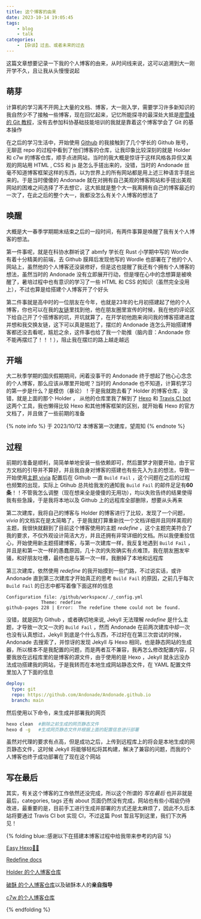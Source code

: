 ```yaml
---
title: 这个博客的由来
date: 2023-10-14 19:05:45
tags: 
    - blog
    - talk
categories: 
    - 【杂谈】过去、或者未来的过去
---
```


这篇文章想要记录一下我的个人博客的由来，从时间线来说，这可以追溯到大一刚开学不久，且让我从头慢慢说起

## 萌芽

计算机的学习离不开网上大量的文档、博客，大一刚入学，需要学习许多新知识的我自然少不了接触一些博客，现在回忆起来，记忆所能探寻的最深处大抵是[廖雪峰的 Git 教程](https://www.liaoxuefeng.com/wiki/896043488029600)，没有去参加科协基础技能培训的我就是靠着这个博客学会了 Git 的基本操作

在之后的学习生活中，开始使用 [Github](https://github.com) 的我接触到了几个学长的 Github 账号，无聊逛 repo 的过程中看到了他们博客的仓库，让我印象比较深刻的就是 Holder 和 c7w 的博客仓库，顺手点进网站，当时的我大概是惊讶于这样风格各异但又美观的网站用 HTML , CSS 和 js 是怎么手搓出来的，没错，当时的 Andonade 丝毫不知道博客框架这样的东西，以为世界上的所有网站都是用上述三种语言手搓出来的。于是当时傻傻的 Andonade 就在对拥有自己美观的博客网站和手搓出美观网站的困难之间选择了不去想它，这大抵就是整个大一我离拥有自己的博客最近的一次了，在此之后的整个大一，我都没怎么有关个人博客的想法了

## 唤醒

大概是大一春季学期期末结束之后的一段时间，有两件事算是唤醒了我有关个人博客的想法。

第一件事呢，就是在科协水群听说了 abmfy 学长在 Rust 小学期中写的 Wordle 有着十分精美的前端，去 Github 膜拜后发现他写的 Wordle 也部署在了他的个人网站上，虽然他的个人博客还没装修好，但是这也提醒了我还有个拥有个人博客的想法，虽然当时的 Andonade 没有立即展开行动，但是埋在心中的念想算是被唤醒了，暑培过程中也有意识的学习了一些 HTML 和 CSS 的知识（虽然完全没用上），不过也算是给搭建个人博客开了个好头

第二件事就是高中时的一位朋友在今年，也就是23年的七月初搭建起了他的个人博客，你也可以在我的[友链](https://andonade.github.io/links)里找到他，他在朋友圈里宣传的时候，我在他的评论区下给自己开了个搭博客的坑，开坑就算了，在开学初他跑来询问我的博客搭建进度并想和我交换友链，这下可以真是尴尬了，摆烂的 Andonade 连怎么开始搭建博客都还没去看呢，尴尬之余，这件事也给了我一个助推（脑内音：Andonade 你不能再摆烂了！！！），阻止我在摆烂的路上越走越远

## 开端

大二秋季学期的国庆假期期间，闲着没事干的 Andonade 终于想起了他心心念念的个人博客，那么应该从哪里开始呢？当时的 Andonade 也不知道，计算机学习的第一步是什么？是模仿（暴论）！于是我就跑去看了 Holder 的博客仓库，没错，就是上面的那个 Holder ， 从他的仓库里我了解到了 [Hexo](https://hexo.io/index.html) 和 [Travis CI bot](https://www.travis-ci.com/) 这两个工具，我也懒得比较 Hexo 和其他博客框架的区别，就开始看 Hexo 的官方文档了，并且做了一些前期的准备

{% note info %}
于 2023/10/12 本博客第一次建库，望周知
{% endnote %}

## 过程

前期的准备是顺利，简简单单地安装一些依赖即可，然后噩梦才刚要开始，由于官方文档的引导并不算好，并且我自身对博客的搭建也有些先入为主的想法，导致一开始使用[主题 vivia](https://github.com/saicaca/hexo-theme-vivia) 配置后在 Github 一直 `Build Fail` ，这个问题在之后的过程也频繁的出现，实际上 Gtihub 总共给我发的通知我 `Build Fail` 的邮件足足有**60条**！！不管我怎么调整（现在想来全是傻傻的无用功），均以失败告终的结果使得我有些急躁，于是我将本地以及 Github 上的远程库全部删除，想要从头再来

第二次建库，我将自己的博客与 Holder 的博客进行了比较，发现了一个问题，*vivia* 的文档实在是太简略了，于是我就打算重新找一个文档详细并且同样美观的主题，我很快就翻到了目前这个博客使用的主题 *redefine* ，这个主题完美符合了我的要求，不仅外观设计简洁大方，并且还拥有非常详细的文档。所以我便重拾信心，开始使用新主题搭建博客，与第一次建库一样，我反复地遇到 `Build Fail` ，并且是和第一次一样的愚蠢原因，几十次的失败确实有点难顶，我在朋友圈发牢骚，和好朋友吐槽，最终也是与第一次一样，我删掉了本地和远程库

第三次建库，依然使用 *redefine* 的我开始摸到一些门路，不过说实话，或许 Andonade 直到第三次建库才开始真正的思考 `Build Fail` 的原因，之前几乎每次 `Build Fail` 的日志中都写着像下面这样的信息

```text
Configuration file: /github/workspace/./_config.yml
             Theme: redefine
github-pages 228 | Error:  The redefine theme could not be found.
```

没错，就是因为 Github ，或者确切地来说, Jekyll 无法理解 *redefine* 是什么主题，才导致一次又一次的 `Build Fail` ，然而 Andonade 在前两次建库中却一次也没有认真想过，Jekyll 到底是个什么东西，不过好在在第三次尝试的时候，Andonade 去搜索了，并惊讶的发现 Jekyll 与 Hexo 相同，也是静态网站的生成器，所以根本不是我配置的问题，而是两者互不兼容，我再怎么修改配置内容，只要我放在远程库里的是博客的源文件，由于使用的是 Hexo ，Jekyll 就永远没办法成功搭建我的网站，于是我转而在本地生成网站静态文件，在 YAML 配置文件里加入了下面的信息

```yml
deploy:
  type: git
  repo: https://github.com/Andonade/Andonade.github.io
  branch: main
```

然后使用以下命令，来生成并部署我的网页

```bash
hexo clean  #删除之前生成的网页静态文件
hexo d -g   #生成网页静态文件并根据上面的配置信息进行部署
```

虽然对代理的要求有点高，但是成功之后，上传到远程库上的将会是本地生成的网页静态文件，这时候 Jekyll 将能够轻松将其构建，解决了兼容的问题，而我的个人博客也终于成功部署在了现在这个网站

## 写在最后

其实，有关这个博客的工作依然还没完成，所以这个所谓的 *写在最后* 也并非就是最后，categories, tags 还有 about 页面仍然没有完成，网站也有些小瑕疵仍待改进，最重要的是，目前手工进行生成并部署的方式还是太麻烦了，因此不久后本站将要通过 Travis CI bot 实现 CI，不过这篇 Post 暂且写到这里，我们下次再见！

{% folding blue::感谢以下在搭建本博客过程中给我带来参考的内容 %}

[Easy Hexo🧑‍💻](https://easyhexo.com/)

[Redefine docs](https://redefine-docs.ohevan.com/)

[Holder 的个人博客仓库](https://github.com/Ashitemaru/Ashitemaru.github.io)

[破酥 的个人博客仓库](https://github.com/CainHappyfish/CainHappyfish.github.io)以及破酥本人的**亲自指导**

[c7w 的个人博客仓库](https://github.com/c7w/c7w.github.io)

{% endfolding %}

